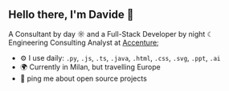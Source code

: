## Hello there, I'm Davide 👋
A Consultant by day ☼ and a Full-Stack Developer by night ☾ <br/>
Engineering Consulting Analyst at [Accenture](https://www.accenture.com); <br/>

- ⚙️ I use daily: `.py`, `.js`, `.ts`, `.java`, `.html`, `.css`, `.svg`, `.ppt`, `.ai`
- 🌍 Currently in Milan, but travelling Europe
- 💬 ping me about open source projects
